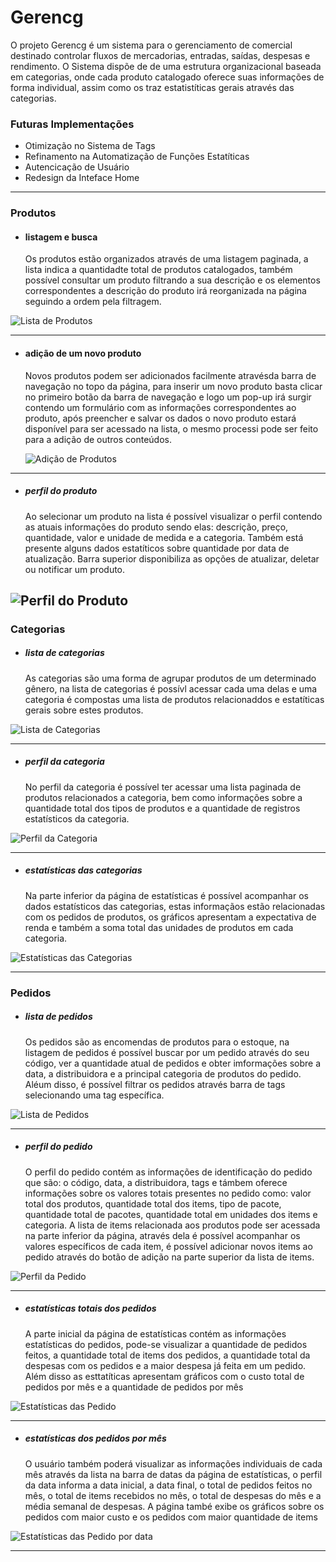# Gerencg

O projeto Gerencg é um sistema para o gerenciamento de comercial destinado controlar fluxos de mercadorias,
entradas, saídas, despesas e rendimento. O Sistema dispõe de de uma estrutura organizacional baseada em categorias, onde
cada produto catalogado oferece suas informações de forma individual, assim como os traz estatistíticas gerais através das categorias.


### Futuras Implementações
- Otimização no Sistema de Tags 
- Refinamento na Automatização de Funções Estatíticas 
- Autencicação de Usuário
- Redesign da Inteface Home
---
### Produtos


- #### listagem e busca

  Os produtos estão organizados através de uma listagem paginada, a lista indica a quantidadte total de produtos 
  catalogados, também possível consultar um produto filtrando a sua descrição e os elementos correspondentes a descrição 
  do produto irá reorganizada na página seguindo a ordem pela filtragem.

![Lista de Produtos](https://github.com/Henri-BS/gerencg/blob/main/images/prod_list.jpeg)

***
- #### adição de um novo produto

  Novos produtos podem ser adicionados facilmente atravésda barra de navegação no topo da página, para inserir um novo 
  produto basta clicar no primeiro botão da barra de navegação e logo um pop-up irá surgir contendo um formulário com as 
  informações correspondentes ao produto, após preencher e salvar os dados o novo produto estará disponível para ser 
  acessado na lista, o mesmo processi pode ser feito para a adição de outros conteúdos.

  ![Adição de Produtos](https://github.com/Henri-BS/gerencg/blob/main/images/product_add.jpeg)

***
- ##### perfil do produto
  
  Ao selecionar um produto na lista é possível visualizar o perfil contendo as atuais informações do produto sendo elas: 
  descrição, preço, quantidade, valor e unidade de medida e a categoria. Também está presente alguns dados estatíticos 
  sobre quantidade por data de atualização. Barra superior disponibiliza as opções de atualizar, deletar ou notificar um produto.

 ![Perfil do Produto](https://github.com/Henri-BS/gerencg/blob/main/images/prod_profile.jpeg)
--- 


### Categorias
- ##### lista de categorias
  As categorias são uma forma de agrupar produtos de um determinado gênero, 
  na lista de categorias é possívl acessar cada uma delas e uma categoria é compostas uma lista de produtos relacionaddos e 
  estatíticas gerais sobre estes produtos.

![Lista de Categorias](https://github.com/Henri-BS/gerencg/blob/main/images/categ_list.jpeg)

***
- ##### perfil da categoria 
  No perfil da categoria é possível ter acessar uma lista paginada de produtos relacionados a categoria, 
  bem como informações sobre a quantidade total dos tipos de produtos e a quantidade de registros estatísticos da categoria.

![Perfil da Categoria](https://github.com/Henri-BS/gerencg/blob/main/images/categ_profile.jpeg)

***
- ##### estatísticas das categorias
  Na parte inferior da página de estatísticas é possível acompanhar os dados estatísticos das categorias, 
  estas informaçãos estão relacionadas com os pedidos de produtos, 
  os gráficos apresentam a expectativa de renda e também a soma total das unidades de produtos em cada categoria.

![Estatísticas das Categorias](https://github.com/Henri-BS/gerencg/blob/main/images/categ_stats.jpeg)

***

### Pedidos
- ##### lista de pedidos
  Os pedidos são as encomendas de produtos para o estoque, na listagem de pedidos é possível buscar por um pedido através do seu código,
  ver a quantidade atual de pedidos e obter imformações sobre a data, a distribuidora e a principal categoria de produtos do pedido. 
  Aléum disso, é possível filtrar os pedidos através barra de tags selecionando uma tag específica.

![Lista de Pedidos](https://github.com/Henri-BS/gerencg/blob/main/images/order_list.jpeg)

***
- ##### perfil do pedido 
  O perfil do pedido contém as informações de identificação do pedido que são: o código, data, a distribuidora, tags 
  e támbem oferece informações sobre os valores totais presentes no pedido como: valor total dos produtos, quantidade total dos items, 
  tipo de pacote, quantidade total de pacotes, quantidade total em unidades dos items e categoria. A lista de items relacionada aos produtos 
  pode ser acessada na parte inferior da página, através dela é possível acompanhar os valores específicos de cada item, é possível adicionar novos items 
  ao pedido através do botão de adição na parte superior da lista de items.
  
![Perfil da Pedido](https://github.com/Henri-BS/gerencg/blob/main/images/order_profile.jpeg)

***

- ##### estatísticas totais dos pedidos
  A parte inicial da página de estatísticas contém as informações estatísticas do pedidos, 
  pode-se visualizar a quantidade de pedidos feitos, a quantidade total de items dos pedidos,
  a quantidade total da despesas com os pedidos e a maior despesa já feita em um pedido.
  Além disso as esttatíticas apresentam gráficos com o custo total de pedidos por mês e a quantidade de pedidos por mês
  
![Estatísticas das Pedido](https://github.com/Henri-BS/gerencg/blob/main/images/order_stats.jpeg)

***

- ##### estatísticas dos pedidos por mês
  O usuário também poderá visualizar as informações individuais de cada mês através da lista na barra de datas da página de estatísticas, 
  o perfil da data informa a data inicial, a data final, o total de pedidos feitos no mês, o total de items recebidos no mês, 
  o total de despesas do mês e a média semanal de despesas. A página també exibe os gráficos sobre os pedidos com maior custo e os
  pedidos com maior quantidade de items
  
![Estatísticas das Pedido por data](https://github.com/Henri-BS/gerencg/blob/main/images/order_stats_by_date.jpeg)

***
